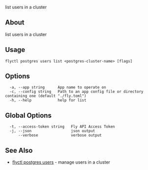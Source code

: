 <p class="font-medium tracking-tight text-gray-400 text-lg -mt-4 mb-9 pb-5 border-b">
  list users in a cluster
</p>

## About

list users in a cluster

## Usage

~~~
flyctl postgres users list <postgres-cluster-name> [flags]
~~~

## Options

~~~
  -a, --app string      App name to operate on
  -c, --config string   Path to an app config file or directory containing one (default "./fly.toml")
  -h, --help            help for list
~~~

## Global Options

~~~
  -t, --access-token string   Fly API Access Token
  -j, --json                  json output
      --verbose               verbose output
~~~

## See Also

* [flyctl postgres users](/docs/flyctl/postgres-users/)	 - manage users in a cluster

